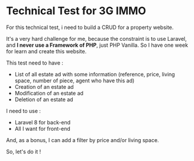 # Technical Test for 3G IMMO

For this technical test, i need to build a CRUD for a property website.

It's a very hard challenge for me, because the constraint is to use Laravel, and **I never use a Framework of PHP**, just PHP Vanilla. So I have one week for learn and create this website.

This test need to have : 
- List of all estate ad with some information (reference, price, living space, number of piece, agent who have this ad)
- Creation of an estate ad
- Modification of an estate ad
- Deletion of an estate ad

I need to use : 
- Laravel 8 for back-end
- All I want for front-end

And, as a bonus, I can add a filter by price and/or living space.

So, let's do it ! 
